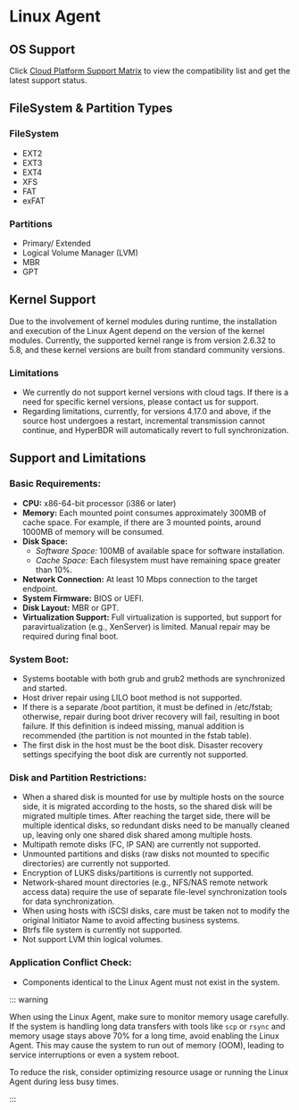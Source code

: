 # Linux Agent

## OS Support

Click [Cloud Platform Support Matrix](https://oneprocloud.feishu.cn/sheets/VRqksSPEPhRTPStp3kVcItXNnyh?sheet=Y9fpqO) to view the compatibility list and get the latest support status.

## FileSystem & Partition Types

### FileSystem

* EXT2
* EXT3
* EXT4
* XFS
* FAT
* exFAT

### Partitions

* Primary/ Extended 
* Logical Volume Manager (LVM)
* MBR
* GPT

## Kernel Support

Due to the involvement of kernel modules during runtime, the installation and execution of the Linux Agent depend on the version of the kernel modules. Currently, the supported kernel range is from version 2.6.32 to 5.8, and these kernel versions are built from standard community versions.

### Limitations

* We currently do not support kernel versions with cloud tags. If there is a need for specific kernel versions, please contact us for support.
* Regarding limitations, currently, for versions 4.17.0 and above, if the source host undergoes a restart, incremental transmission cannot continue, and HyperBDR will automatically revert to full synchronization.

## Support and Limitations

### Basic Requirements:
- **CPU:** x86-64-bit processor (i386 or later)
- **Memory:** Each mounted point consumes approximately 300MB of cache space. For example, if there are 3 mounted points, around 1000MB of memory will be consumed.
- **Disk Space:**
  - *Software Space:* 100MB of available space for software installation.
  - *Cache Space:* Each filesystem must have remaining space greater than 10%.
- **Network Connection:** At least 10 Mbps connection to the target endpoint.
- **System Firmware:** BIOS or UEFI.
- **Disk Layout:** MBR or GPT.
- **Virtualization Support:** Full virtualization is supported, but support for paravirtualization (e.g., XenServer) is limited. Manual repair may be required during final boot.

### System Boot:
- Systems bootable with both grub and grub2 methods are synchronized and started.
- Host driver repair using LILO boot method is not supported.
- If there is a separate /boot partition, it must be defined in /etc/fstab; otherwise, repair during boot driver recovery will fail, resulting in boot failure. If this definition is indeed missing, manual addition is recommended (the partition is not mounted in the fstab table).
- The first disk in the host must be the boot disk. Disaster recovery settings specifying the boot disk are currently not supported.

### Disk and Partition Restrictions:
- When a shared disk is mounted for use by multiple hosts on the source side, it is migrated according to the hosts, so the shared disk will be migrated multiple times. After reaching the target side, there will be multiple identical disks, so redundant disks need to be manually cleaned up, leaving only one shared disk shared among multiple hosts.
- Multipath remote disks (FC, IP SAN) are currently not supported.
- Unmounted partitions and disks (raw disks not mounted to specific directories) are currently not supported.
- Encryption of LUKS disks/partitions is currently not supported.
- Network-shared mount directories (e.g., NFS/NAS remote network access data) require the use of separate file-level synchronization tools for data synchronization.
- When using hosts with iSCSI disks, care must be taken not to modify the original Initiator Name to avoid affecting business systems.
- Btrfs file system is currently not supported.
- Not support LVM thin logical volumes.

### Application Conflict Check:
- Components identical to the Linux Agent must not exist in the system.

::: warning

When using the Linux Agent, make sure to monitor memory usage carefully. If the system is handling long data transfers with tools like `scp` or `rsync` and memory usage stays above 70% for a long time, avoid enabling the Linux Agent. This may cause the system to run out of memory (OOM), leading to service interruptions or even a system reboot.  

To reduce the risk, consider optimizing resource usage or running the Linux Agent during less busy times.

:::
